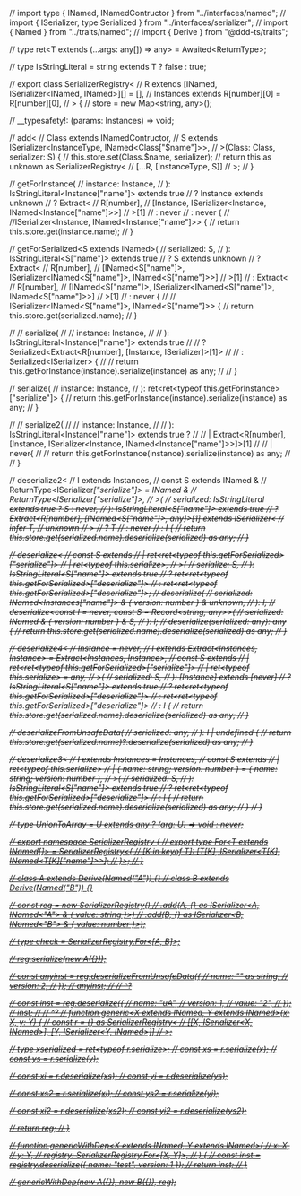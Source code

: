 // import type { INamed, INamedContructor } from "../interfaces/named";
// import { ISerializer, type Serialized } from "../interfaces/serializer";
// import { Named } from "../traits/named";
// import { Derive } from "@ddd-ts/traits";

// type ret<T extends (...args: any[]) => any> = Awaited<ReturnType<T>>;

// type IsStringLiteral<T> = string extends T ? false : true;

// export class SerializerRegistry<
//   R extends [INamed, ISerializer<INamed, INamed>][] = [],
//   Instances extends R[number][0] = R[number][0],
// > {
//   store = new Map<string, any>();

//   __typesafety!: (params: Instances) => void;

//   add<
//     Class extends INamedContructor,
//     S extends ISerializer<InstanceType<Class>, INamed<Class["$name"]>>,
//   >(Class: Class, serializer: S) {
//     this.store.set(Class.$name, serializer);
//     return this as unknown as SerializerRegistry<
//       [...R, [InstanceType<Class>, S]]
//     >;
//   }

//   getForInstance<Instance extends Instances>(
//     instance: Instance,
//   ): IsStringLiteral<Instance["name"]> extends true
//     ? Instance extends unknown
//       ? Extract<
//           R[number],
//           [Instance, ISerializer<Instance, INamed<Instance["name"]>>]
//         >[1]
//       : never
//     : never {
//     //ISerializer<Instance, INamed<Instance["name"]>> {
//     return this.store.get(instance.name);
//   }

//   getForSerialized<S extends INamed<string>>(
//     serialized: S,
//   ): IsStringLiteral<S["name"]> extends true
//     ? S extends unknown
//       ? Extract<
//           R[number],
//           [INamed<S["name"]>, ISerializer<INamed<S["name"]>, INamed<S["name"]>>]
//         >[1]
//       : Extract<
//           R[number],
//           [INamed<S["name"]>, ISerializer<INamed<S["name"]>, INamed<S["name"]>>]
//         >[1]
//     : never {
//     // ISerializer<INamed<S["name"]>, INamed<S["name"]>> {
//     return this.store.get(serialized.name);
//   }

//   // serialize<Instance extends Instances>(
//   //   instance: Instance,
//   // ): IsStringLiteral<Instance["name"]> extends true
//   //   ? Serialized<Extract<R[number], [Instance, ISerializer<Instance>]>[1]>
//   //   : Serialized<ISerializer<Instance>> {
//   //   return this.getForInstance(instance).serialize(instance) as any;
//   // }

//   serialize<Instance extends Instances>(
//     instance: Instance,
//   ): ret<ret<typeof this.getForInstance<Instance>>["serialize"]> {
//     return this.getForInstance(instance).serialize(instance) as any;
//   }

//   // serialize2<Instance extends Instances>(
//   //   instance: Instance,
//   // ): IsStringLiteral<Instance["name"]> extends true ?
//   //   | Extract<R[number], [Instance, ISerializer<Instance, INamed<Instance["name"]>>]>[1]
//   //   | never{
//   //   return this.getForInstance(instance).serialize(instance) as any;
//   // }

//   deserialize2<
//     I extends Instances,
//     const S extends INamed<string> &
//       ReturnType<ISerializer<I>["serialize"]> = INamed<string> &
//       ReturnType<ISerializer<I>["serialize"]>,
//   >(
//     serialized: IsStringLiteral<S> extends true ? S : never,
//   ): IsStringLiteral<S["name"]> extends true
//     ? Extract<R[number], [INamed<S["name"]>, any]>[1] extends ISerializer<
//         infer T,
//         unknown
//       >
//       ? T
//       : never
//     : I {
//     return this.store.get(serialized.name).deserialize(serialized) as any;
//   }

//   deserialize<
//     const S extends
//       | ret<ret<typeof this.getForSerialized<Instances>>["serialize"]>
//       | ret<typeof this.serialize<Instances>>,
//   >(
//     serialize: S,
//   ): IsStringLiteral<S["name"]> extends true
//     ? ret<ret<typeof this.getForSerialized<S>>["deserialize"]>
//     : ret<ret<typeof this.getForSerialized<S>>["deserialize"]>;
//   deserialize<const I extends Instances>(
//     serialized: INamed<Instances["name"]> & { version: number } & unknown,
//   ): I;
//   deserialize<const I = never, const S = Record<string, any>>(
//     serialized: INamed & { version: number } & S,
//   ): I;
//   deserialize(serialized: any): any {
//     return this.store.get(serialized.name).deserialize(serialized) as any;
//   }

//   deserialize4<
//     Instance = never,
//     I extends Extract<Instances, Instance> = Extract<Instances, Instance>,
//     const S extends
//       | ret<ret<typeof this.getForSerialized<I>>["serialize"]>
//       | ret<typeof this.serialize<I>> = any,
//   >(
//     serialized: S,
//   ): [Instance] extends [never]
//     ? IsStringLiteral<S["name"]> extends true
//       ? ret<ret<typeof this.getForSerialized<S>>["deserialize"]>
//       : ret<ret<typeof this.getForSerialized<S>>["deserialize"]>
//     : I {
//     return this.store.get(serialized.name).deserialize(serialized) as any;
//   }

//   deserializeFromUnsafeData<I extends Instances = Instances>(
//     serialized: any,
//   ): I | undefined {
//     return this.store.get(serialized.name)?.deserialize(serialized) as any;
//   }

//   deserialize3<
//     I extends Instances = Instances,
//     const S extends
//       | ret<typeof this.serialize<Instances>>
//       | { name: string; version: number } = { name: string; version: number },
//   >(
//     serialized: S,
//   ): IsStringLiteral<S["name"]> extends true
//     ? ret<ret<typeof this.getForSerialized<S>>["deserialize"]>
//     : I {
//     return this.store.get(serialized.name).deserialize(serialized) as any;
//   }
// }

// type UnionToArray<U> = U extends any ? (arg: U) => void : never;

// export namespace SerializerRegistry {
//   export type For<T extends INamed[]> = SerializerRegistry<{
//     [K in keyof T]: [T[K], ISerializer<T[K], INamed<T[K]["name"]>>];
//   }>;
// }

// class A extends Derive(Named("A")) {}
// class B extends Derive(Named("B")) {}

// const reg = new SerializerRegistry()
//   .add(A, {} as ISerializer<A, INamed<"A"> & { value: string }>)
//   .add(B, {} as ISerializer<B, INamed<"B"> & { value: number }>);

// type check = SerializerRegistry.For<[A, B]>;

// reg.serialize(new A({}));

// const anyinst = reg.deserializeFromUnsafeData({
//   name: "" as string,
//   version: 2,
// });
// anyinst;
// //    ^?

// const inst = reg.deserialize({
//   name: "uA",
//   version: 1,
//   value: "2",
// });
// inst;
// // ^?
// function generic<X extends INamed, Y extends INamed>(x: X, y: Y) {
//   const r = {} as SerializerRegistry<
//     [[X, ISerializer<X, INamed>], [Y, ISerializer<Y, INamed>]]
//   >;

//   type xserialized = ret<typeof r.serialize<X>>;
//   const xs = r.serialize(x);
//   const ys = r.serialize(y);

//   const xi = r.deserialize<X>(xs);
//   const yi = r.deserialize<Y>(ys);

//   const xs2 = r.serialize(xi);
//   const ys2 = r.serialize(yi);

//   const xi2 = r.deserialize(xs2);
//   const yi2 = r.deserialize<Y>(ys2);

//   return reg;
// }

// function genericWithDep<X extends INamed, Y extends INamed>(
//   x: X,
//   y: Y,
//   registry: SerializerRegistry.For<[X, Y]>,
// ) {
//   const inst = registry.deserialize<X>({ name: "test", version: 1 });
//   return inst;
// }

// genericWithDep(new A({}), new B({}), reg);
